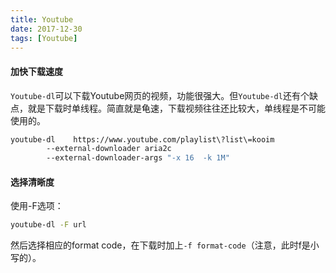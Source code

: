 ```yaml
---
title: Youtube
date: 2017-12-30
tags: [Youtube]
---
```



#### 加快下载速度

`Youtube-dl`可以下载Youtube网页的视频，功能很强大。但`Youtube-dl`还有个缺点，就是下载时单线程。简直就是龟速，下载视频往往还比较大，单线程是不可能使用的。

```bash
youtube-dl    https://www.youtube.com/playlist\?list\=kooim   
        --external-downloader aria2c
        --external-downloader-args "-x 16  -k 1M"
```

#### 选择清晰度

使用-F选项：

```Bash
youtube-dl -F url
```

然后选择相应的format code，在下载时加上`-f format-code`（注意，此时f是小写的）。
